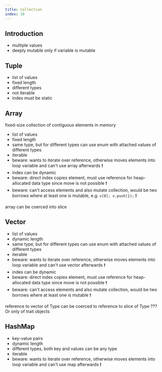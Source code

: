 ```yaml
---
title: Collection
index: 10
---
```


## Introduction

- multiple values
- deeply mutable only if variable is mutable



## Tuple

- list of values
- fixed length
- different types
- not iterable
- index must be static



## Array

fixed-size collection of contiguous elements in memory

- list of values
- fixed length
- same type, but for different types can use enum with attached values of different types
- iterable
- beware: wants to iterate over reference, otherwise moves elements into loop variable and can't use array afterwards ❗️
- index can be dynamic
- beware: direct index copies element, must use reference for heap-allocated data type since move is not possible ❗️
- beware: can't access elements and also mutate collection, would be two borrows where at least one is mutable, e.g. `v[0]; v.push(1);` ❗️

array can be coerced into slice



## Vector

- list of values
- dynamic length
- same type, but for different types can use enum with attached values of different types
- iterable
- beware: wants to iterate over reference, otherwise moves elements into loop variable and can't use vector afterwards ❗️
- index can be dynamic
- beware: direct index copies element, must use reference for heap-allocated data type since move is not possible ❗️
- beware: can't access elements and also mutate collection, would be two borrows where at least one is mutable ❗️

reference to vector of Type can be coerced to reference to slice of Type ??? Or only of trait objects



## HashMap

- key-value pairs
- dynamic length
- different types, both key and values can be any type
- iterable
- beware: wants to iterate over reference, otherwise moves elements into loop variable and can't use map afterwards ❗️
